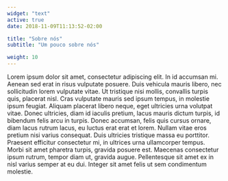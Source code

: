 ```yaml
---
widget: "text"
active: true
date: 2018-11-09T11:13:52-02:00

title: "Sobre nós"
subtitle: "Um pouco sobre nós"

weight: 10
---
```


Lorem ipsum dolor sit amet, consectetur adipiscing elit. In id accumsan mi. Aenean sed erat in risus vulputate posuere. Duis vehicula mauris libero, nec sollicitudin lorem vulputate vitae. Ut tristique nisi mollis, convallis turpis quis, placerat nisl. Cras vulputate mauris sed ipsum tempus, in molestie ipsum feugiat. Aliquam placerat libero neque, eget ultricies urna volutpat vitae. Donec ultricies, diam id iaculis pretium, lacus mauris dictum turpis, id bibendum felis arcu in turpis. Donec accumsan, felis quis cursus ornare, diam lacus rutrum lacus, eu luctus erat erat et lorem. Nullam vitae eros pretium nisi varius consequat. Duis ultricies tristique massa eu porttitor. Praesent efficitur consectetur mi, in ultrices urna ullamcorper tempus. Morbi sit amet pharetra turpis, gravida posuere est. Maecenas consectetur ipsum rutrum, tempor diam ut, gravida augue. Pellentesque sit amet ex in nisl varius semper at eu dui. Integer sit amet felis ut sem condimentum molestie. 